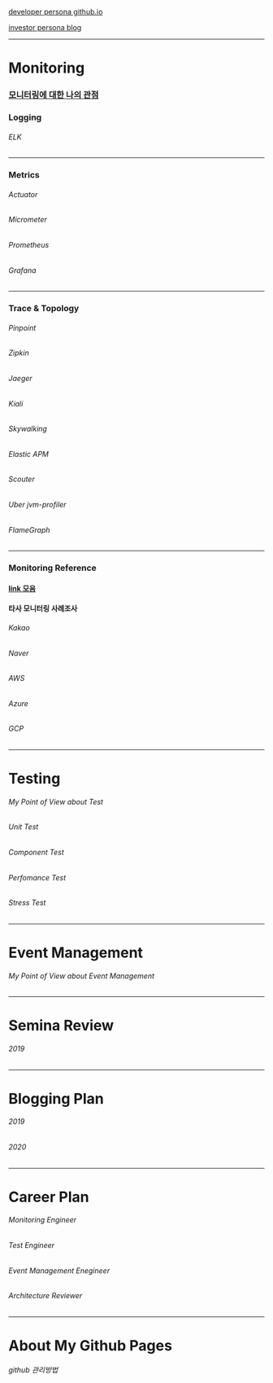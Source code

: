 [developer persona github.io](https://gwagdalf.github.io/MonitoringBlog/)

[investor persona blog](https://blog.naver.com/mint3)

---------------------------------------
# Monitoring
### [모니터링에 대한 나의 관점](https://gwagdalf.github.io/MonitoringBlog/docs/Monitoring/My-Point-of-View-about-Monitoring/My-Point-of-View-about-Monitoring)

### Logging
###### ELK
***	
### Metrics
###### Actuator
###### Micrometer
###### Prometheus
###### Grafana
***	
### Trace & Topology
###### Pinpoint
###### Zipkin
###### Jaeger
###### Kiali
###### Skywalking
###### Elastic APM
###### Scouter
###### Uber jvm-profiler
###### FlameGraph		
***	
### Monitoring Reference
#### [link 모음](https://gwagdalf.github.io/MonitoringBlog/docs/Monitoring/Monitoring-Reference/link/link)

#### 타사 모니터링 사례조사
###### Kakao
###### Naver
###### AWS
###### Azure
###### GCP

---------------------------------------
# Testing
###### My Point of View about Test
###### Unit Test
###### Component Test
###### Perfomance Test
###### Stress Test

---------------------------------------
# Event Management
###### My Point of View about Event Management

---------------------------------------
# Semina Review
###### 2019
	
---------------------------------------  
# Blogging Plan
###### 2019
###### 2020
	
---------------------------------------  
# Career Plan
###### Monitoring Engineer
###### Test Engineer
###### Event Management Enegineer
###### Architecture Reviewer

---------------------------------------
# About My Github Pages
###### github 관리방법

